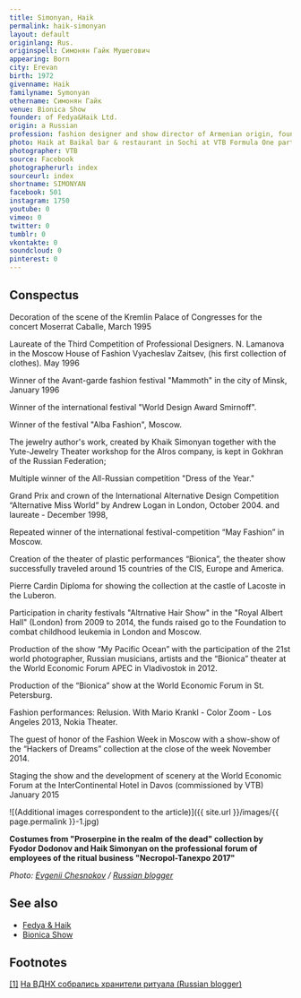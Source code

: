 ```yaml
---
title: Simonyan, Haik
permalink: haik-simonyan
layout: default
originlang: Rus.
originspell: Симонян Гайк Мушегович
appearing: Born
city: Erevan
birth: 1972
givenname: Haik
familyname: Symonyan
othername: Симонян Гайк
venue: Bionica Show
founder: of Fedya&Haik Ltd.
origin: a Russian
profession: fashion designer and show director of Armenian origin, founder of Fedya&Haik Ltd., working and living in Moscow. Haik actively promoting vegetarianism and yoga
photo: Haik at Baikal bar & restaurant in Sochi at VTB Formula One party
photographer: VTB
source: Facebook
photographerurl: index
sourceurl: index
shortname: SIMONYAN
facebook: 501
instagram: 1750
youtube: 0
vimeo: 0
twitter: 0
tumblr: 0
vkontakte: 0
soundcloud: 0
pinterest: 0
---
```


## Сonspectus

Decoration of the scene of the Kremlin Palace of Congresses for the concert Moserrat Caballe, March 1995

Laureate of the Third Competition of Professional Designers. N. Lamanova in the Moscow House of Fashion Vyacheslav Zaitsev, (his first collection of clothes). May 1996

Winner of the Avant-garde fashion festival "Mammoth" in the city of Minsk, January 1996

Winner of the international festival "World Design Award Smirnoff".

Winner of the festival "Alba Fashion", Moscow.

The jewelry author's work, created by Khaik Simonyan together with the Yute-Jewelry Theater workshop for the Alros company, is kept in Gokhran of the Russian Federation;

Multiple winner of the All-Russian competition "Dress of the Year."

Grand Prix and crown of the International Alternative Design Competition “Alternative Miss World” by Andrew Logan in London, October 2004. and laureate - December 1998,

Repeated winner of the international festival-competition “May Fashion” in Moscow.

Creation of the theater of plastic performances “Bionica”, the theater show successfully traveled around 15 countries of the CIS, Europe and America.

Pierre Cardin Diploma for showing the collection at the castle of Lacoste in the Luberon.

Participation in charity festivals "Altrnative Hair Show" in the "Royal Albert Hall" (London) from 2009 to 2014, the funds raised go to the Foundation to combat childhood leukemia in London and Moscow.

Production of the show “My Pacific Ocean” with the participation of the 21st world photographer, Russian musicians, artists and the “Bionica” theater at the World Economic Forum APEC in Vladivostok in 2012.

Production of the “Bionica” show at the World Economic Forum in St. Petersburg.

Fashion performances: Relusion. With Mario Krankl - Color Zoom - Los Angeles 2013, Nokia Theater.

The guest of honor of the Fashion Week in Moscow with a show-show of the “Hackers of Dreams” collection at the close of the week November 2014.

Staging the show and the development of scenery at the World Economic Forum at the InterContinental Hotel in Davos (commissioned by VTB) January 2015

![(Additional images correspondent to the article)]({{ site.url }}/images/{{ page.permalink }}-1.jpg)

**Costumes from "Proserpine in the realm of the dead" collection by Fyodor Dodonov and Haik Simonyan on the professional forum of employees of the ritual business "Necropol-Tanexpo 2017"**

*Photo: [Evgenii Chesnokov](https://rblogger.ru/2017/10/26/na-vdnh-sobralis-hraniteli-rituala/) / [Russian blogger](https://rblogger.ru/2017/10/26/na-vdnh-sobralis-hraniteli-rituala/)*

## See also

+ [Fedya & Haik](index)
+ [Bionica Show](index)

## Footnotes

[[1]](#a1) <span id="f1"></span> [На ВДНХ собрались хранители ритуала (Russian blogger)](https://rblogger.ru/2017/10/26/na-vdnh-sobralis-hraniteli-rituala/)
